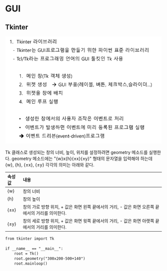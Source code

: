 # GUI

## Tkinter

![](../../.gitbook/assets/image%20%289%29.png)



Tk 클래스로 생성되는 창의 너비, 높이, 위치를 설정하려면 geometry 메소드를 실행한다. geometry 메소드에는 "{w}x{h}{±x}{±y}" 형태의 문자열을 입력해야 하는데 {w}, {h}, {±x}, {±y} 각각의 의미는 아래와 같다.

| 속성값 |  내용 |
| :--- | :--- |
| {w} | 창의 너비 |
| {h} | 창의 높이 |
| {±x} | 창의 가로 방향 위치, + 값은 화면 왼쪽 끝에서의 거리, - 값은 화면 오른쪽 끝에서의 거리를 의미한다. |
| {±y} | 창의 세로 방향 위치, + 값은 화면 윗쪽 끝에서의 거리, - 값은 화면 아랫쪽 끝에서의 거리를 의미한다. |

```text
from tkinter import Tk
 
if __name__ == "__main__":
    root = Tk()
    root.geometry("300x200-500+140")
    root.mainloop()
```

